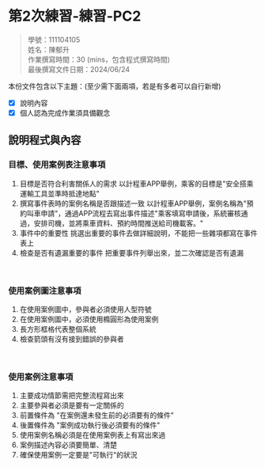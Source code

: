 # 第2次練習-練習-PC2
>
>學號：111104105
><br />
>姓名：陳郁升
><br />
>作業撰寫時間：30 (mins，包含程式撰寫時間)
><br />
>最後撰寫文件日期：2024/06/24
>

本份文件包含以下主題：(至少需下面兩項，若是有多者可以自行新增)
- [x] 說明內容
- [x] 個人認為完成作業須具備觀念

## 說明程式與內容

### 目標、使用案例表注意事項

1. 目標是否符合利害關係人的需求
   以計程車APP舉例，乘客的目標是"安全搭乘運輸工具並準時抵達地點"
2. 撰寫事件表時的案例名稱是否跟描述一致
   以計程車APP舉例，案例名稱為"預約叫車申請"，通過APP流程去寫出事件描述"乘客填寫申請後，系統審核通過，安排司機，並將乘車資料、預約時間推送給司機載客。"
3. 事件中的重要性
   挑選出重要的事件去做詳細說明，不能把一些雜項都寫在事件表上
4. 檢查是否有遺漏重要的事件
   把重要事件列舉出來，並二次確認是否有遺漏
<br/>

### 使用案例圖注意事項

1. 在使用案例圖中，參與者必須使用人型符號
2. 在使用案例圖中，必須使用橢圓形為使用案例
3. 長方形框格代表整個系統
4. 檢查箭頭有沒有接到錯誤的參與者
<br/>

### 使用案例注意事項

1. 主要成功情節需把完整流程寫出來
2. 主要參與者必須是要有一定關係的
3. 前置條件為 "在案例還未發生前的必須要有的條件"
4. 後置條件為 "案例成功執行後必須要有的條件"
5. 使用案例名稱必須是在使用案例表上有寫出來過
6. 案例描述內容必須要簡單、清楚
7. 確保使用案例一定要是"可執行"的狀況